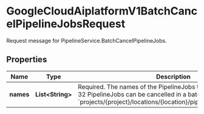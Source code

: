 

# GoogleCloudAiplatformV1BatchCancelPipelineJobsRequest

Request message for PipelineService.BatchCancelPipelineJobs.

## Properties

| Name | Type | Description | Notes |
|------------ | ------------- | ------------- | -------------|
|**names** | **List&lt;String&gt;** | Required. The names of the PipelineJobs to cancel. A maximum of 32 PipelineJobs can be cancelled in a batch. Format: &#x60;projects/{project}/locations/{location}/pipelineJobs/{pipelineJob}&#x60; |  [optional] |



